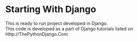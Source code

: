 # Starting With Django
This is ready to run project developed in Django.  
This code is developed as a part of Django tutorials listed on Http://ThePythonDjango.Com

